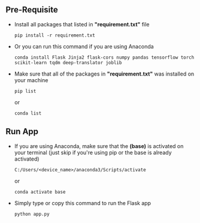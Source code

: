 ## Pre-Requisite
- Install all packages that listed in **"requirement.txt"** file
    ```
    pip install -r requirement.txt
    ```
- Or you can run this command if you are using Anaconda
    ```
    conda install Flask Jinja2 flask-cors numpy pandas tensorflow torch scikit-learn tqdm deep-translator joblib
    ```
- Make sure that all of the packages in **"requirement.txt"** was installed on your machine
    ```
    pip list
    ```
  or
    ```
    conda list
    ```
## Run App
- If you are using Anaconda, make sure that the **(base)** is activated on your terminal (just skip if you're using pip or the base is already activated)
    ```
    C:/Users/<device_name>/anaconda3/Scripts/activate
    ```
  or
    ```
    conda activate base
    ```
- Simply type or copy this command to run the Flask app
    ```
    python app.py
    ```
